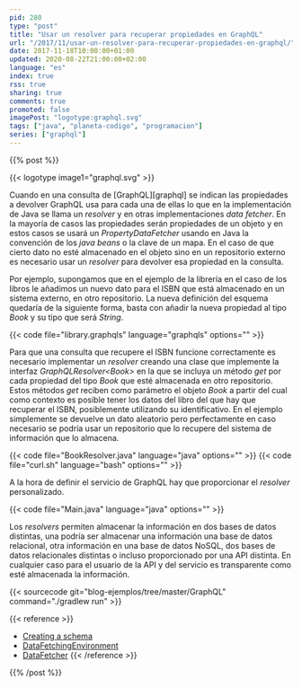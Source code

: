 ```yaml
---
pid: 280
type: "post"
title: "Usar un resolver para recuperar propiedades en GraphQL"
url: "/2017/11/usar-un-resolver-para-recuperar-propiedades-en-graphql/"
date: 2017-11-18T10:00:00+01:00
updated: 2020-08-22T21:00:00+02:00
language: "es"
index: true
rss: true
sharing: true
comments: true
promoted: false
imagePost: "logotype:graphql.svg"
tags: ["java", "planeta-codigo", "programacion"]
series: ["graphql"]
---
```


{{% post %}}

{{< logotype image1="graphql.svg" >}}

Cuando en una consulta de [GraphQL][graphql] se indican las propiedades a devolver GraphQL usa para cada una de ellas lo que en la implementación de Java se llama un _resolver_ y en otras implementaciones _data fetcher_. En la mayoría de casos las propiedades serán propiedades de un objeto y en estos casos se usará un _PropertyDataFetcher_ usando en Java la convención de los _java beans_ o la clave de un mapa. En el caso de que cierto dato no esté almacenado en el objeto sino en un repositorio externo es necesario usar un _resolver_ para devolver esa propiedad en la consulta.

Por ejemplo, supongamos que en el ejemplo de la librería en el caso de los libros le añadimos un nuevo dato para el ISBN que está almacenado en un sistema externo, en otro repositorio. La nueva definición del esquema quedaría de la siguiente forma, basta con añadir la nueva propiedad al tipo _Book_ y su tipo que será _String_.

{{< code file="library.graphqls" language="graphqls" options="" >}}

Para que una consulta que recupere el ISBN funcione correctamente es necesario implementar un _resolver_ creando una clase que implemente la interfaz _GraphQLResolver\<Book\>_ en la que se incluya un método _get_ por cada propiedad del tipo _Book_ que esté almacenada en otro repositorio. Estos métodos _get_ reciben como parámetro el objeto _Book_ a partir del cual como contexto es posible tener los datos del libro del que hay que recuperar el ISBN, posiblemente utilizando su identificativo. En el ejemplo simplemente se devuelve un dato aleatorio pero perfectamente en caso necesario se podría usar un repositorio que lo recupere del sistema de información que lo almacena.

{{< code file="BookResolver.java" language="java" options="" >}}
{{< code file="curl.sh" language="bash" options="" >}}

A la hora de definir el servicio de GraphQL hay que proporcionar el _resolver_ personalizado.

{{< code file="Main.java" language="java" options="" >}}

Los _resolvers_ permiten almacenar la información en dos bases de datos distintas, una podría ser almacenar una información una base de datos relacional, otra información en una base de datos NoSQL, dos bases de datos relacionales distintas o incluso proporcionado por una API distinta. En cualquier caso para el usuario de la API y del servicio es transparente como esté almacenada la información.

{{< sourcecode git="blog-ejemplos/tree/master/GraphQL" command="./gradlew run" >}}

{{< reference >}}
* [Creating a schema](https://graphql-java.readthedocs.io/en/v5/schema.html)
* [DataFetchingEnvironment](https://github.com/graphql-java/graphql-java/blob/master/src/main/java/graphql/schema/DataFetchingEnvironment.java)
* [DataFetcher](https://github.com/graphql-java/graphql-java/blob/master/src/main/java/graphql/schema/DataFetcher.java)
{{< /reference >}}

{{% /post %}}
